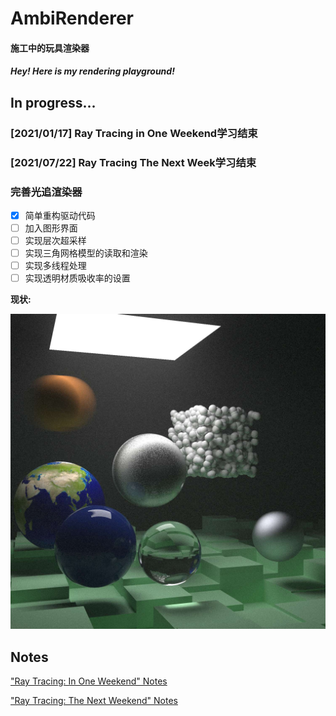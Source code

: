 ﻿# AmbiRenderer
#### 施工中的玩具渲染器

#### *Hey! Here is my rendering playground!*

## In progress...

### [2021/01/17] Ray Tracing in One Weekend学习结束

### [2021/07/22] Ray Tracing The Next Week学习结束

### 完善光追渲染器

- [x] 简单重构驱动代码
- [ ] 加入图形界面
- [ ] 实现层次超采样
- [ ] 实现三角网格模型的读取和渲染
- [ ] 实现多线程处理
- [ ] 实现透明材质吸收率的设置

**现状:**

![Result](./doc/Results/Ray_Tracing_The_Next_Week/Chapter10.jpg)

## Notes

["Ray Tracing: In One Weekend" Notes](./doc/Notes/Ray_Tracing_in_One_Weekend/README.md)

["Ray Tracing: The Next Weekend" Notes](./doc/Notes/Ray_Tracing_The_Next_Week/README.md)